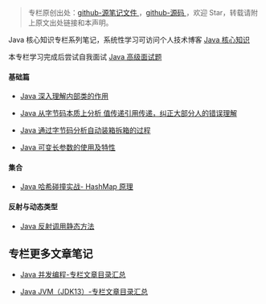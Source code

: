 > 专栏原创出处：[github-源笔记文件 ](https://github.com/GourdErwa/review-notes/tree/master/language/java-core) ，[github-源码 ](https://github.com/GourdErwa/java-advanced/tree/master/java-core)，欢迎 Star，转载请附上原文出处链接和本声明。

Java 核心知识专栏系列笔记，系统性学习可访问个人技术博客 [Java 核心知识 ](https://review-notes.top/language/java-core/)

本专栏学习完成后尝试自我面试 [Java 高级面试题 ](https://gourderwa.blog.csdn.net/article/details/104042317)

#### 基础篇
- [Java 深入理解内部类的作用](https://gourderwa.blog.csdn.net/article/details/103972092)

- [Java 从字节码本质上分析 值传递引用传递，纠正大部分人的错误理解](https://gourderwa.blog.csdn.net/article/details/104031747)

- [Java 通过字节码分析自动装箱拆箱的过程](https://gourderwa.blog.csdn.net/article/details/104032704)

- [Java 可变长参数的使用及特性](https://gourderwa.blog.csdn.net/article/details/104038402)

#### 集合
- [Java 哈希碰撞实战- HashMap 原理](https://blog.csdn.net/xiaohulunb/article/details/103809321)

#### 反射与动态类型
- [Java 反射调用静态方法](https://blog.csdn.net/xiaohulunb/article/details/104020384)

## 专栏更多文章笔记
- [Java 并发编程-专栏文章目录汇总 ](https://blog.csdn.net/xiaohulunb/article/details/103594468)

- [Java JVM（JDK13）-专栏文章目录汇总 ](https://blog.csdn.net/xiaohulunb/article/details/103828570)
